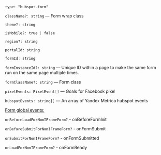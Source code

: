 `type: "hubspot-form"`

`className?: string` — Form wrap class

`theme?: string`

`isMobile?: true | false`

`region?: string`

`portalId: string`

`formId: string`

`formInstanceId?: string` — Unique ID within a page to make the same form run on the same page multiple times.

`formClassName?: string` — Form class

`pixelEvents: PixelEvent[]` — Goals for Facebook pixel

`hubspotEvents: string[]` — An array of Yandex Metrica hubspot events

[Form global events:](https://legacydocs.hubspot.com/global-form-events)

`onBeforeLoadForNonIFrameForm?` - onBeforeFormInit

`onBeforeSubmitForNonIFrameForm?` - onFormSubmit

`onSubmitForNonIFrameForm?` - onFormSubmitted

`onLoadForNonIFrameForm?` - onFormReady
